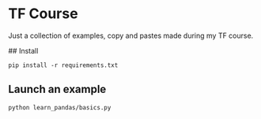 # TF Course

Just a collection of examples, copy and pastes made during my TF course.


## Install

    pip install -r requirements.txt

## Launch an example

    python learn_pandas/basics.py